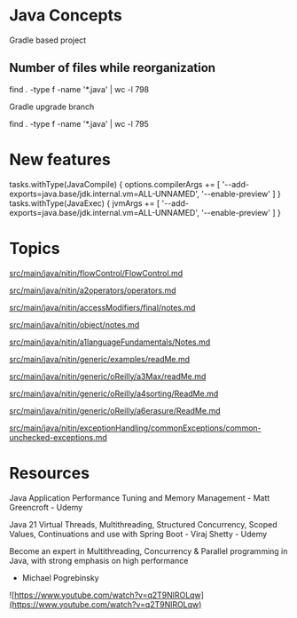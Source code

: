 # Java Concepts

Gradle based project

## Number of files while reorganization

find . -type f -name '*.java' | wc -l 798

Gradle upgrade branch

find . -type f -name '*.java' | wc -l 795

# New features
tasks.withType(JavaCompile) {
options.compilerArgs += [
'--add-exports=java.base/jdk.internal.vm=ALL-UNNAMED',
'--enable-preview'
]
}
tasks.withType(JavaExec) {
jvmArgs += [
'--add-exports=java.base/jdk.internal.vm=ALL-UNNAMED',
'--enable-preview'
]
}
# Topics
[src/main/java/nitin/flowControl/FlowControl.md](src/main/java/nitin/a4flowControl/FlowControl.md)

[src/main/java/nitin/a2operators/operators.md](src/main/java/nitin/a2operators/operators.md)

[src/main/java/nitin/accessModifiers/final/notes.md](src/main/java/nitin/a3accessModifiers/final/notes.md)

[src/main/java/nitin/object/notes.md](src/main/java/nitin/a5object/notes.md)

[src/main/java/nitin/a1languageFundamentals/Notes.md](src/main/java/nitin/a1languageFundamentals/Notes.md)

[src/main/java/nitin/generic/examples/readMe.md](src/main/java/nitin/generic/examples/readMe.md)

[src/main/java/nitin/generic/oReilly/a3Max/readMe.md](src/main/java/nitin/generic/oReilly/a3Max/readMe.md)

[src/main/java/nitin/generic/oReilly/a4sorting/ReadMe.md](src/main/java/nitin/generic/oReilly/a4sorting/ReadMe.md)

[src/main/java/nitin/generic/oReilly/a6erasure/ReadMe.md](src/main/java/nitin/generic/oReilly/a6erasure/ReadMe.md)

[src/main/java/nitin/exceptionHandling/commonExceptions/common-unchecked-exceptions.md](src/main/java/nitin/exceptionHandling/commonExceptions/common_unchecked_exceptions.md)

# Resources


Java Application Performance Tuning and Memory Management - Matt Greencroft - Udemy

Java 21 Virtual Threads, Multithreading, Structured Concurrency, Scoped Values, Continuations and use with Spring Boot - Viraj Shetty - Udemy

Become an expert in Multithreading, Concurrency & Parallel programming in Java, with strong emphasis on high performance
- Michael Pogrebinsky

![https://www.youtube.com/watch?v=q2T9NlROLqw](https://www.youtube.com/watch?v=q2T9NlROLqw)
